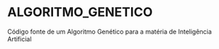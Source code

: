 # ALGORITMO_GENETICO
Código fonte de um Algoritmo Genético para a matéria de Inteligência Artificial
